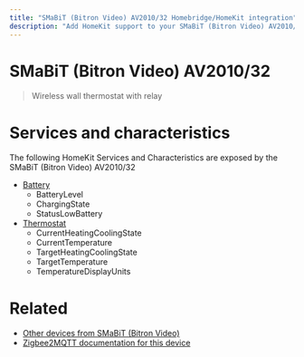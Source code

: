 ```yaml
---
title: "SMaBiT (Bitron Video) AV2010/32 Homebridge/HomeKit integration"
description: "Add HomeKit support to your SMaBiT (Bitron Video) AV2010/32, using Homebridge, Zigbee2MQTT and homebridge-z2m."
---
```

<!---
This file has been GENERATED using src/docgen/docgen.ts
DO NOT EDIT THIS FILE MANUALLY!
-->
# SMaBiT (Bitron Video) AV2010/32
> Wireless wall thermostat with relay


# Services and characteristics
The following HomeKit Services and Characteristics are exposed by
the SMaBiT (Bitron Video) AV2010/32

* [Battery](../../battery.md)
  * BatteryLevel
  * ChargingState
  * StatusLowBattery
* [Thermostat](../../climate.md)
  * CurrentHeatingCoolingState
  * CurrentTemperature
  * TargetHeatingCoolingState
  * TargetTemperature
  * TemperatureDisplayUnits


# Related
* [Other devices from SMaBiT (Bitron Video)](../index.md#smabit_bitron_video)
* [Zigbee2MQTT documentation for this device](https://www.zigbee2mqtt.io/devices/AV2010_32.html)